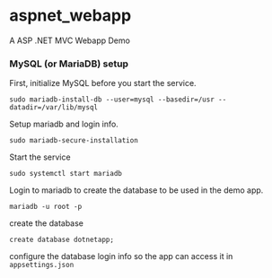 # aspnet_webapp
A ASP .NET MVC Webapp Demo

### MySQL (or MariaDB) setup 

First, initialize MySQL before you start the service.

```
sudo mariadb-install-db --user=mysql --basedir=/usr --datadir=/var/lib/mysql
```

Setup mariadb and login info.
```
sudo mariadb-secure-installation
```

Start the service
```
sudo systemctl start mariadb
```

Login to mariadb to create the database to be used in the demo app.
```
mariadb -u root -p
```

create the database 
```
create database dotnetapp;
```

configure the database login info so the app can access it in `appsettings.json`
